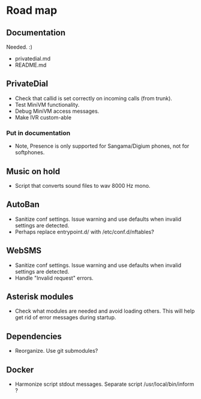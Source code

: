 # Road map

## Documentation

Needed. :)

- privatedial.md
- README.md

## PrivateDial

- Check that callid is set correctly on incoming calls (from trunk).
- Test MiniVM functionality.
- Debug MiniVM access messages.
- Make IVR custom-able

### Put in documentation

- Note, Presence is only supported for Sangama/Digium phones, not for softphones.

## Music on hold

- Script that converts sound files to wav 8000 Hz mono.

## AutoBan

- Sanitize conf settings. Issue warning and use defaults when invalid settings are detected.
- Perhaps replace entrypoint.d/ with /etc/conf.d/nftables?

## WebSMS

- Sanitize conf settings. Issue warning and use defaults when invalid settings are detected.
- Handle "Invalid request" errors.

## Asterisk modules

- Check what modules are needed and avoid loading others. This will help get rid of error messages during startup.

## Dependencies

- Reorganize. Use git submodules?

## Docker

- Harmonize script stdout messages. Separate script /usr/local/bin/inform ?
